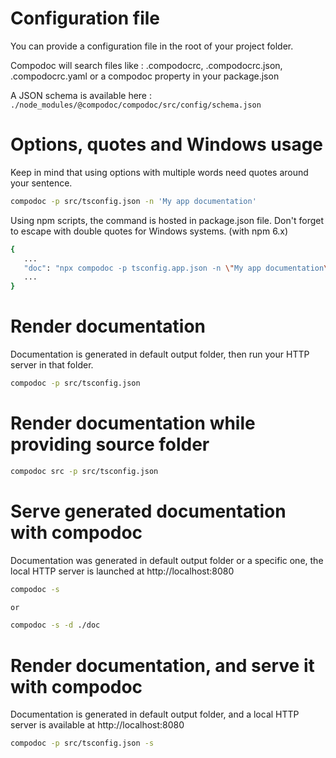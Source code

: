 # Configuration file

You can provide a configuration file in the root of your project folder.

Compodoc will search files like : .compodocrc, .compodocrc.json, .compodocrc.yaml or a compodoc property in your package.json

A JSON schema is available here : `./node_modules/@compodoc/compodoc/src/config/schema.json`

# Options, quotes and Windows usage

Keep in mind that using options with multiple words need quotes around your sentence.

```bash
compodoc -p src/tsconfig.json -n 'My app documentation'
```

Using npm scripts, the command is hosted in package.json file. Don't forget to escape with double quotes for Windows systems. (with npm 6.x)

```bash
{
   ...
   "doc": "npx compodoc -p tsconfig.app.json -n \"My app documentation\" src"
   ...
}
```

# Render documentation

Documentation is generated in default output folder, then run your HTTP server in that folder.

```bash
compodoc -p src/tsconfig.json
```

# Render documentation while providing source folder

```bash
compodoc src -p src/tsconfig.json
```

# Serve generated documentation with compodoc

Documentation was generated in default output folder or a specific one, the local HTTP server is launched at http://localhost:8080

```bash
compodoc -s

or

compodoc -s -d ./doc
```

# Render documentation, and serve it with compodoc

Documentation is generated in default output folder, and a local HTTP server is available at http://localhost:8080

```bash
compodoc -p src/tsconfig.json -s
```
